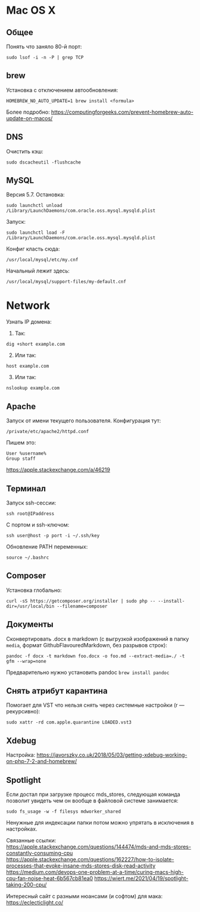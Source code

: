 # Mac OS X

## Общее

Понять что заняло 80-й порт:
```
sudo lsof -i -n -P | grep TCP
```

## brew

Установка с отключением автообновления:
```
HOMEBREW_NO_AUTO_UPDATE=1 brew install <formula>
```

Более подробно: https://computingforgeeks.com/prevent-homebrew-auto-update-on-macos/

## DNS

Очистить кэш:
```
sudo dscacheutil -flushcache
```

## MySQL

Версия 5.7.
Остановка:
```
sudo launchctl unload /Library/LaunchDaemons/com.oracle.oss.mysql.mysqld.plist
```

Запуск:
```
sudo launchctl load -F /Library/LaunchDaemons/com.oracle.oss.mysql.mysqld.plist
```

Конфиг класть сюда:
```
/usr/local/mysql/etc/my.cnf
```
Начальный лежит здесь:
```
/usr/local/mysql/support-files/my-default.cnf
```

# Network

Узнать IP домена:

1) Так:
```
dig +short example.com
```
2) Или так:
```
host example.com
```
3) Или так:
```
nslookup example.com
```


## Apache

Запуск от имени текущего пользователя.
Конфигурация тут:
```
/private/etc/apache2/httpd.conf
```
Пишем это:
```
User %username%
Group staff
```

https://apple.stackexchange.com/a/46219

## Терминал

Запуск ssh-сессии:
```
ssh root@IPaddress
```

С портом и ssh-ключом:
```
ssh user@host -p port -i ~/.ssh/key
```


Обновление PATH переменных:
```
source ~/.bashrc
```

## Composer

Установка глобально:
```
curl -sS https://getcomposer.org/installer | sudo php -- --install-dir=/usr/local/bin --filename=composer
```

## Документы

Сконвертировать .docx в markdown (с выгрузкой изображений в папку `media`, формат GithubFlavouredMarkdown, без разрывов строк):
```
pandoc -f docx -t markdown foo.docx -o foo.md --extract-media=./ -t gfm --wrap=none
```
Предварительно нужно установить pandoc `brew install pandoc`


## Снять атрибут карантина

Помогает для VST что нельзя снять через системные настройки (r — рекурсивно):
```
sudo xattr -rd com.apple.quarantine LOADED.vst3
```

## Xdebug

Настройка: https://javorszky.co.uk/2018/05/03/getting-xdebug-working-on-php-7-2-and-homebrew/

## Spotlight

Если достал при загрузке процесс mds_stores, следующая команда позволит увидеть чем он вообще в файловой системе занимается:
```
sudo fs_usage -w -f filesys mdworker_shared
```
Ненужные для индексации папки потом можно упрятать в исключения в настройках.

Связанные ссылки:
https://apple.stackexchange.com/questions/144474/mds-and-mds-stores-constantly-consuming-cpu
https://apple.stackexchange.com/questions/162227/how-to-isolate-processes-that-evoke-insane-mds-stores-disk-read-activity
https://medium.com/devops-one-problem-at-a-time/curing-macs-high-cpu-fan-noise-heat-6b567cb81ea0
https://wiert.me/2021/04/19/spotlight-taking-200-cpu/

Интересный сайт с разными нюансами (и софтом) для мака:
https://eclecticlight.co/
